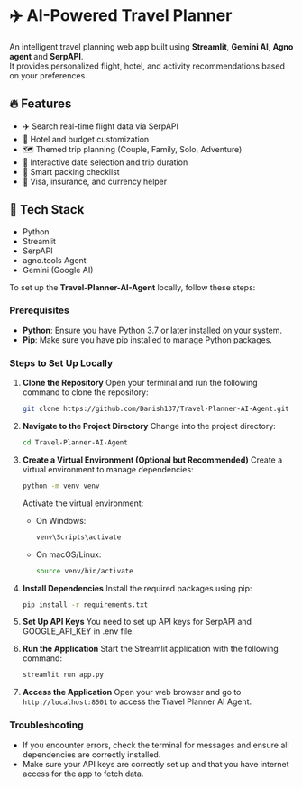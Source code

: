 # ✈️ AI-Powered Travel Planner

An intelligent travel planning web app built using **Streamlit**, **Gemini AI**, **Agno agent** and **SerpAPI**.  
It provides personalized flight, hotel, and activity recommendations based on your preferences.

## 🔥 Features
- ✈️ Search real-time flight data via SerpAPI
- 🏨 Hotel and budget customization
- 🗺️ Themed trip planning (Couple, Family, Solo, Adventure)
- 📅 Interactive date selection and trip duration
- 🎒 Smart packing checklist
- 🛂 Visa, insurance, and currency helper

## 🚀 Tech Stack
- Python
- Streamlit
- SerpAPI
- agno.tools Agent
- Gemini (Google AI)

To set up the **Travel-Planner-AI-Agent** locally, follow these steps:

### Prerequisites
- **Python**: Ensure you have Python 3.7 or later installed on your system.
- **Pip**: Make sure you have pip installed to manage Python packages.

### Steps to Set Up Locally

1. **Clone the Repository**
   Open your terminal and run the following command to clone the repository:
   ```bash
   git clone https://github.com/Danish137/Travel-Planner-AI-Agent.git
   ```

2. **Navigate to the Project Directory**
   Change into the project directory:
   ```bash
   cd Travel-Planner-AI-Agent
   ```

3. **Create a Virtual Environment (Optional but Recommended)**
   Create a virtual environment to manage dependencies:
   ```bash
   python -m venv venv
   ```
   Activate the virtual environment:
   - On Windows:
     ```bash
     venv\Scripts\activate
     ```
   - On macOS/Linux:
     ```bash
     source venv/bin/activate
     ```

4. **Install Dependencies**
   Install the required packages using pip:
   ```bash
   pip install -r requirements.txt
   ```

5. **Set Up API Keys**
   You need to set up API keys for SerpAPI and GOOGLE_API_KEY in .env file.
6. **Run the Application**
   Start the Streamlit application with the following command:
   ```bash
   streamlit run app.py
   ```


7. **Access the Application**
   Open your web browser and go to `http://localhost:8501` to access the Travel Planner AI Agent.

### Troubleshooting
- If you encounter errors, check the terminal for messages and ensure all dependencies are correctly installed.
- Make sure your API keys are correctly set up and that you have internet access for the app to fetch data.

  



